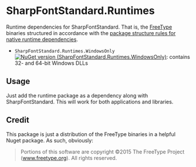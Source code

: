 # SharpFontStandard.Runtimes

Runtime dependencies for SharpFontStandard. That is, the [FreeType](https://www.freetype.org/) binaries structured in accordance with the [package structure rules for native runtime dependencies](https://docs.microsoft.com/en-us/nuget/create-packages/supporting-multiple-target-frameworks#architecture-specific-folders).

* `SharpFontStandard.Runtimes.WindowsOnly` [![NuGet version (SharpFontStandard.Runtimes.WindowsOnly)](https://img.shields.io/nuget/v/SharpFontStandard.Runtimes.WindowsOnly.svg?style=flat-square)](https://www.nuget.org/packages/SharpFontStandard.Runtimes.WindowsOnly/): contains 32- and 64-bit Windows DLLs

## Usage

Just add the runtime package as a dependency along with SharpFontStandard. This will work for both applications and libraries.

## Credit

This package is just a distribution of the FreeType binaries in a helpful Nuget package. As such, obviously:

> Portions of this software are copyright ©2015 The FreeType Project (www.freetype.org).  All rights reserved.
